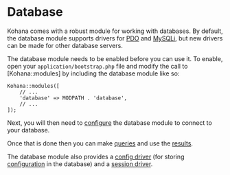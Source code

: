 # Database

Kohana comes with a robust module for working with databases. By default, the database module supports drivers for [PDO](http://php.net/pdo) and [MySQLi](http://php.net/mysqli), but new drivers can be made for other database servers.

The database module needs to be enabled before you can use it. To enable, open your `application/bootstrap.php` file and modify the call to [Kohana::modules] by including the database module like so:

    Kohana::modules([
        // ...
        'database' => MODPATH . 'database',
        // ...
    ]);

Next, you will then need to [configure](config) the database module to connect to your database.

Once that is done then you can make [queries](query) and use the [results](results).

The database module also provides a [config driver](../../guide-api/Config_Database) (for storing [configuration](../kohana/files/config) in the database) and a [session driver](../../guide-api/Session_Database).
